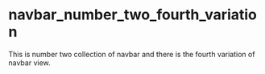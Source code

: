 # navbar_number_two_fourth_variation
This is number two collection of navbar and there is the fourth variation of navbar view.
